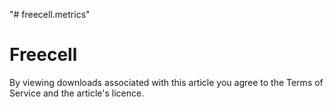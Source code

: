 "# freecell.metrics" 
# Freecell
By viewing downloads associated with this article you agree to the Terms of Service and the article's licence.
